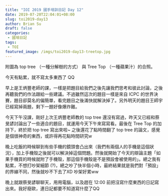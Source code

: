 ```yaml
---
title: "IOI 2019 國手培訓日記 Day 12"
date: 2019-07-20T22:04:01+08:00
slug: toi2019-day13
author: Brian Su
draft: false
categories:
 - 國培日記
tags:
 - TOI
featured_image: /imgs/toi2019-day13-treetop.jpg
---
```


附圖為 top tree （一種分解樹的方式） 與 Tree Top （一種蘋果汁）的合照。

今天有點累，就不寫太多東西了 QQ

早上是王炳豐老師的課，一樣是把題目給我們之後先讓我們思考和彼此討論，之後再聽我們的作法跟給一些建議。不過雖然這次的題目一樣是來自 ICPC 的世界決賽，題目卻莫名的偏簡單，看完題目之後滿快就解決掉了。另外明天的題目王師宇已經寫掉兩題，剩下一題好像爆炸難。

今天下午沒課，剛好上次王炳豐老師教的 top tree 還沒有寫過，昨天又已經和蔡旻諺討論出了一些適合的題目，就運用今天下午來寫寫看。最後在 Tree Top 的加持下，終於把 top tree 寫出來啦~ 之後還花了點時間翻了 top tree 的論文，感覺是個很神奇的東西，或許得再花點時間研究w

晚上吃飯的時候聊到有些手機的鏡頭會凸出來（我們有兩個人的手機是這個狀況），加上手機殼之後就可以解決掉這個問題。然後就開始了今天的辯論主題「如果手機買的時候就附了手機殼，那這個手機殼是不是預設會被使用的」。總之我有點累，不想打吵架細節 (?)，總之吵了快半個小時，最終結果就是我們對「預設」的界線不同，然後就吵不下去了XD 吵架好累ww

晚上就跟蔡旻諺聊聊天，用用電腦，以及趕在 12:00 前把沒寫什麼東西的日記寫出來。我好廢歐，連日記都要不知道寫什麼了QQ
